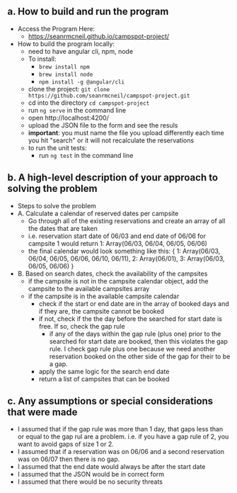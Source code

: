##  a. How to build and run the program
- Access the Program Here:
  - https://seanrmcneil.github.io/campspot-project/
- How to build the program locally:
  - need to have angular cli, npm, node
  - To install:
    - `brew install npm`
    - `brew install node`
    - `npm install -g @angular/cli`
  - clone the project: `git clone https://github.com/seanrmcneil/campspot-project.git`
  - cd into the directory `cd campspot-project`
  - run `ng serve` in the command line
  - open http://localhost:4200/
  - upload the JSON file to the form and see the resuls
  - **important**: you must name the file you upload differently each time you hit "search" or it will not recalculate the reservations
  - to run the unit tests:
    - run `ng test` in the command line

## b. A high-level description of your approach to solving the problem
- Steps to solve the problem
- A. Calculate a calendar of reserved dates per campsite
  - Go through all of the existing reservations and create an array of all the dates that are taken
  - i.e. reservation start date of 06/03 and end date of 06/06 for campsite 1 would return 1: Array(06/03, 06/04, 06/05, 06/06)
  - the final calendar would look something like this: 
  { 1: Array(06/03, 06/04, 06/05, 06/06, 06/10, 06/11),
    2: Array(06/01),
    3: Array(06/03, 06/05, 06/06)
    }
- B. Based on search dates, check the availability of the campsites
  - if the campsite is not in the campsite calendar object, add the campsite to the available campsites array
  - if the campsite is in the available campsite calendar
    - check if the start or end date are in the array of booked days and if they are, the campsite cannot be booked
    - if not, check if the the day before the searched for start date is free. If so, check the gap rule
      - if any of the days within the gap rule (plus one) prior to the searched for start date are booked, then this violates the gap rule. I check gap rule plus one because we need another reservation booked on the other side of the gap for their to be a gap.
    - apply the same logic for the search end date
    - return a list of campsites that can be booked
     

## c. Any assumptions or special considerations that were made
- I assumed that if the gap rule was more than 1 day, that gaps less than or equal to the gap rul are a problem. i.e. if you have a gap rule of 2, you want to avoid gaps of size 1 or 2. 
- I assumed that if a reservation was on 06/06 and a second reservation was on 06/07 then there is no gap.
- I assumed that the end date would always be after the start date
- I assumed that the JSON would be in correct form
- I assumed that there would be no security threats 

